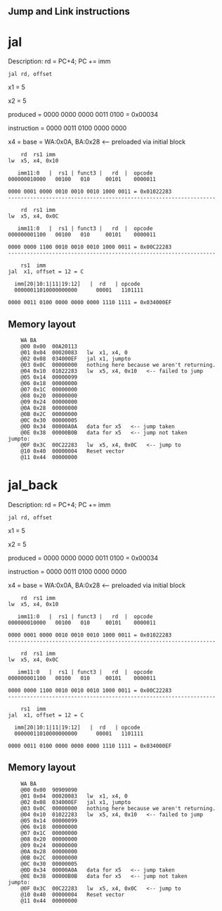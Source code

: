 ## Jump and Link instructions

# jal

Description:
    rd = PC+4; PC += imm

    jal rd, offset

x1 = 5

x2 = 5

produced    = 0000 0000 0000 0011 0100 = 0x00034

instruction = 0000 0011 0100 0000 0000

x4 = base = WA:0x0A, BA:0x28  <-- preloaded via initial block

```
    rd  rs1 imm
lw  x5, x4, 0x10

   imm11:0   |  rs1 | funct3 |   rd  |  opcode
000000010000   00100   010     00101    0000011

0000 0001 0000 0010 0010 0010 1000 0011 = 0x01022283
------------------------------------------------------------------

    rd  rs1 imm
lw  x5, x4, 0x0C

   imm11:0   |  rs1 | funct3 |   rd  |  opcode
000000001100   00100   010     00101    0000011

0000 0000 1100 0010 0010 0010 1000 0011 = 0x00C22283
------------------------------------------------------------------

    rs1  imm
jal  x1, offset = 12 = C

  imm[20|10:1|11|19:12]   |  rd   | opcode
  00000011010000000000      00001   1101111

0000 0011 0100 0000 0000 0000 1110 1111 = 0x034000EF
```

## Memory layout
```
    WA BA
    @00 0x00  00A20113
    @01 0x04  00020083   lw  x1, x4, 0
    @02 0x08  034000EF   jal x1, jumpto
    @03 0x0C  00000000   nothing here because we aren't returning.
    @04 0x10  01022283   lw  x5, x4, 0x10   <-- failed to jump
    @05 0x14  00000099
    @06 0x18  00000000  
    @07 0x1C  00000000  
    @08 0x20  00000000  
    @09 0x24  00000000  
    @0A 0x28  00000000
    @0B 0x2C  00000000
    @0C 0x30  00000005
    @0D 0x34  00000A0A   data for x5   <-- jump taken
    @0E 0x38  00000B0B   data for x5   <-- jump not taken
jumpto:
    @0F 0x3C  00C22283   lw  x5, x4, 0x0C   <-- jump to
    @10 0x40  00000004   Reset vector
    @11 0x44  00000000
```

# jal_back

Description:
    rd = PC+4; PC += imm

    jal rd, offset

x1 = 5

x2 = 5

produced    = 0000 0000 0000 0011 0100 = 0x00034

instruction = 0000 0011 0100 0000 0000

x4 = base = WA:0x0A, BA:0x28  <-- preloaded via initial block

```
    rd  rs1 imm
lw  x5, x4, 0x10

   imm11:0   |  rs1 | funct3 |   rd  |  opcode
000000010000   00100   010     00101    0000011

0000 0001 0000 0010 0010 0010 1000 0011 = 0x01022283
------------------------------------------------------------------

    rd  rs1 imm
lw  x5, x4, 0x0C

   imm11:0   |  rs1 | funct3 |   rd  |  opcode
000000001100   00100   010     00101    0000011

0000 0000 1100 0010 0010 0010 1000 0011 = 0x00C22283
------------------------------------------------------------------

    rs1  imm
jal  x1, offset = 12 = C

  imm[20|10:1|11|19:12]   |  rd   | opcode
  00000011010000000000      00001   1101111

0000 0011 0100 0000 0000 0000 1110 1111 = 0x034000EF
```

## Memory layout
```
    WA BA
    @00 0x00  90909090
    @01 0x04  00020083   lw  x1, x4, 0
    @02 0x08  034000EF   jal x1, jumpto
    @03 0x0C  00000000   nothing here because we aren't returning.
    @04 0x10  01022283   lw  x5, x4, 0x10   <-- failed to jump
    @05 0x14  00000099
    @06 0x18  00000000  
    @07 0x1C  00000000  
    @08 0x20  00000000  
    @09 0x24  00000000  
    @0A 0x28  00000000
    @0B 0x2C  00000000
    @0C 0x30  00000005
    @0D 0x34  00000A0A   data for x5   <-- jump taken
    @0E 0x38  00000B0B   data for x5   <-- jump not taken
jumpto:
    @0F 0x3C  00C22283   lw  x5, x4, 0x0C   <-- jump to
    @10 0x40  00000004   Reset vector
    @11 0x44  00000000
```

